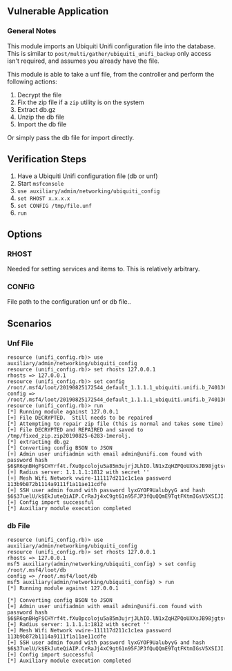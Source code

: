 ## Vulnerable Application

### General Notes

This module imports an Ubiquiti Unifi configuration file into the database.
This is similar to `post/multi/gather/ubiquiti_unifi_backup` only access isn't required,
and assumes you already have the file.

This module is able to take a unf file, from the controller and perform the following actions:

1. Decrypt the file
2. Fix the zip file if a `zip` utility is on the system
3. Extract db.gz
4. Unzip the db file
5. Import the db file

Or simply pass the db file for import directly.

## Verification Steps

1. Have a Ubiquiti Unifi configuration file (db or unf)
2. Start `msfconsole`
3. `use auxiliary/admin/networking/ubiquiti_config`
4. `set RHOST x.x.x.x`
5. `set CONFIG /tmp/file.unf`
6. `run`

## Options

### RHOST

Needed for setting services and items to.  This is relatively arbitrary.

### CONFIG

File path to the configuration unf or db file..

## Scenarios

### Unf File
```
resource (unifi_config.rb)> use auxiliary/admin/networking/ubiquiti_config
resource (unifi_config.rb)> set rhosts 127.0.0.1
rhosts => 127.0.0.1
resource (unifi_config.rb)> set config /root/.msf4/loot/20190825172544_default_1.1.1.1_ubiquiti.unifi.b_740136.unf
config => /root/.msf4/loot/20190825172544_default_1.1.1.1_ubiquiti.unifi.b_740136.unf
resource (unifi_config.rb)> run
[*] Running module against 127.0.0.1
[+] File DECRYPTED.  Still needs to be repaired
[*] Attempting to repair zip file (this is normal and takes some time)
[+] File DECRYPTED and REPAIRED and saved to /tmp/fixed_zip.zip20190825-6283-1merolj.
[*] extracting db.gz
[*] Converting config BSON to JSON
[+] Admin user unifiadmin with email admin@unifi.com found with password hash $6$R6qnBHgF$CHYrf4t.fXu0pcoloju5a85m3ujrjJLhIO.lN1xZqHZPQoUXXsJB98jgtsvt4Qo2/8t3epzbVLiba7Ls7GCVxcV.
[+] Radius server: 1.1.1.1:1812 with secret ''
[+] Mesh Wifi Network vwire-111117d211c1c1ea password 113b9b872b1114a9111f1a11ae11cdfe
[+] SSH user admin found with password lyxGYOF9UalubyyG and hash $6$37uelU/k$EkJuteQiAIP.CrRaJj4xC9gt61n95FJP3fQuQQmE9TqtFKtmIGsV5XSIJI.muBLOMKMkdlsPl8E3BvjJit.F21
[+] Config import successful
[*] Auxiliary module execution completed
```
### db File

```
resource (unifi_config.rb)> use auxiliary/admin/networking/ubiquiti_config
resource (unifi_config.rb)> set rhosts 127.0.0.1
rhosts => 127.0.0.1
msf5 auxiliary(admin/networking/ubiquiti_config) > set config /root/.msf4/loot/db
config => /root/.msf4/loot/db
msf5 auxiliary(admin/networking/ubiquiti_config) > run
[*] Running module against 127.0.0.1

[*] Converting config BSON to JSON
[+] Admin user unifiadmin with email admin@unifi.com found with password hash $6$R6qnBHgF$CHYrf4t.fXu0pcoloju5a85m3ujrjJLhIO.lN1xZqHZPQoUXXsJB98jgtsvt4Qo2/8t3epzbVLiba7Ls7GCVxcV.
[+] Radius server: 1.1.1.1:1812 with secret ''
[+] Mesh Wifi Network vwire-111117d211c1c1ea password 113b9b872b1114a9111f1a11ae11cdfe
[+] SSH user admin found with password lyxGYOF9UalubyyG and hash $6$37uelU/k$EkJuteQiAIP.CrRaJj4xC9gt61n95FJP3fQuQQmE9TqtFKtmIGsV5XSIJI.muBLOMKMkdlsPl8E3BvjJit.F21
[+] Config import successful
[*] Auxiliary module execution completed
```

